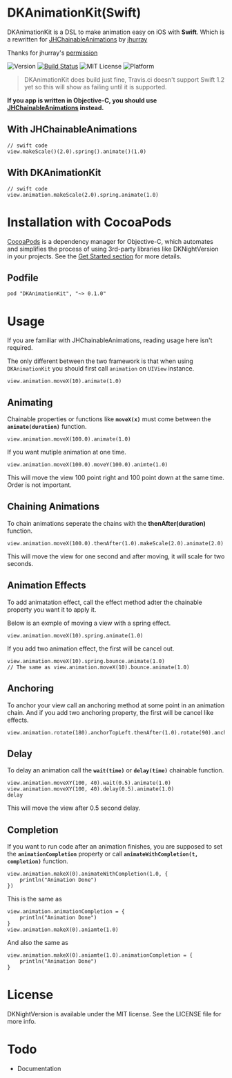 # DKAnimationKit(Swift)

DKAnimationKit is a DSL to make animation easy on iOS with **Swift**. Which is a rewritten for [JHChainableAnimations](https://github.com/jhurray/JHChainableAnimations) by [jhurray](https://github.com/jhurray)

Thanks for jhurray's [permission](https://github.com/jhurray)


![Version](https://img.shields.io/badge/Pod-%20v0.1.0%20-or.svg)
[![Build Status](https://travis-ci.org/Draveness/DKAnimationKit.png)](https://travis-ci.org/Draveness/DKAnimationKit)
![MIT License](https://img.shields.io/github/license/mashape/apistatus.svg)
![Platform](https://img.shields.io/badge/platform-%20iOS%20-lightgrey.svg)

> DKAnimationKit does build just fine, Travis.ci doesn't support Swift 1.2 yet so this will show as failing until it is supported.


**If you app is written in Objective-C, you should use [JHChainableAnimations](https://github.com/jhurray/JHChainableAnimations) instead.**

## With JHChainableAnimations

```
// swift code
view.makeScale()(2.0).spring().animate()(1.0)
```

## With DKAnimationKit

```
// swift code
view.animation.makeScale(2.0).spring.animate(1.0)
```

# Installation with CocoaPods

[CocoaPods](https://cocoapods.org/) is a dependency manager for Objective-C, which automates and simplifies the process of using 3rd-party libraries like DKNightVersion in your projects. See the [Get Started section](https://cocoapods.org/#get_started) for more details.

## Podfile

```
pod "DKAnimationKit", "~> 0.1.0"
```

# Usage

If you are familiar with JHChainableAnimations, reading usage here isn't required. 

The only different between the two framework is that when using `DKAnimationKit` you should first call `animation` on `UIView` instance.

```
view.animation.moveX(10).animate(1.0)
```

## Animating

Chainable properties or functions like **`moveX(x)`** must come between the **`animate(duration)`** function.

```
view.animation.moveX(100.0).animate(1.0)
```

If you want mutiple animation at one time.

```
view.animation.moveX(100.0).moveY(100.0).animte(1.0)
```

This will move the view 100 point right and 100 point down at the same time. Order is not important.

## Chaining Animations

To chain animations seperate the chains with the **thenAfter(duration)** function.

```
view.animation.moveX(100.0).thenAfter(1.0).makeScale(2.0).animate(2.0)
```

This will move the view for one second and after moving, it will scale for two seconds.

## Animation Effects

To add animatation effect, call the effect method adter the chainable property you want it to apply it.

Below is an exmple of moving a view with a spring effect.

```
view.animation.moveX(10).spring.animate(1.0)
```

If you add two animation effect, the first will be cancel out.

```
view.animation.moveX(10).spring.bounce.animate(1.0)
// The same as view.animation.moveX(10).bounce.animate(1.0)
```

## Anchoring

To anchor your view call an anchoring method at some point in an animation chain. And if you add two anchoring property, the first will be cancel like effects.

```
view.animation.rotate(180).anchorTopLeft.thenAfter(1.0).rotate(90).anchorCenter.animanimation
```

## Delay

To delay an animation call the **`wait(time)`** or **`delay(time)`** chainable function.

```
view.animation.moveXY(100, 40).wait(0.5).animate(1.0)
view.animation.moveXY(100, 40).delay(0.5).animate(1.0)
delay
```

This will move the view after 0.5 second delay.

## Completion

If you want to run code after an animation finishes, you are supposed to set the **`animationCompletion`** property or call **`animateWithCompletion(t, completion)`** function.

```
view.animation.makeX(0).animateWithCompletion(1.0, {
    println("Animation Done")
})
```

This is the same as

```
view.animation.animationCompletion = {
    println("Animation Done")
}
view.animation.makeX(0).aniamte(1.0)
```

And also the same as

```
view.animation.makeX(0).aniamte(1.0).animationCompletion = {
    println("Animation Done")
}
```

# License

DKNightVersion is available under the MIT license. See the LICENSE file for more info.

# Todo

- Documentation
